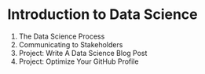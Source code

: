 # Introduction to Data Science

  1. The Data Science Process
  2. Communicating to Stakeholders
  3. Project: Write A Data Science Blog Post
  4. Project: Optimize Your GitHub Profile
